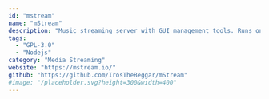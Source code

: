 ```yaml
---
id: "mstream"
name: "mStream"
description: "Music streaming server with GUI management tools. Runs on Mac, Windows, and Linux."
tags:
  - "GPL-3.0"
  - "Nodejs"
category: "Media Streaming"
website: "https://mstream.io/"
github: "https://github.com/IrosTheBeggar/mStream"
#image: "/placeholder.svg?height=300&width=400"
---
```


